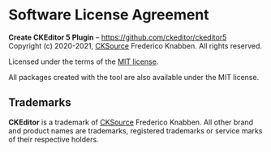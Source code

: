 Software License Agreement
==========================

**Create CKEditor 5 Plugin** – https://github.com/ckeditor/ckeditor5 <br>
Copyright (c) 2020-2021, [CKSource](http://cksource.com) Frederico Knabben. All rights reserved.

Licensed under the terms of the [MIT license](https://opensource.org/licenses/MIT).

All packages created with the tool are also available under the MIT license.

Trademarks
----------

**CKEditor** is a trademark of [CKSource](http://cksource.com) Frederico Knabben. All other brand and product names are trademarks, registered trademarks or service marks of their respective holders.
